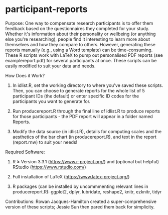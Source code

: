 # participant-reports

Purpose: One way to compensate research participants is to offer them feedback based on the questionnaires they completed for your study. Whether it's information about their personality or wellbeing (or anything else you're researching), people find it interesting to learn more about themselves and how they compare to others. However, generating these reports manually (e.g., using a Word template) can be time-consuming. These R scripts work with LaTeX to pump out personalised PDF reports (see examplereport.pdf) for several participants at once. These scripts can be easily modified to suit your data and needs.

How Does it Work?

1. In idlist.R, set the working directory to where you've saved these scripts. Then, you can choose to generate reports for the whole list of 5 participant IDs (the default) or enter specific ID codes for the participants you want to generate for.

2. Run producereport.R through the final line of idlist.R to produce reports for those participants - the PDF report will appear in a folder named Reports.

3. Modify the data source (in idlist.R), details for computing scales and the aesthetics of the bar chart (in producereport.R), and text in the report (report.rnw) to suit your needs!

Required Software:

1. R ≥ Version 3.3.1 (https://www.r-project.org/) and (optional but helpful) RStudio (https://www.rstudio.com/)

2. Full installation of LaTeX (https://www.latex-project.org/)

3. R packages (can be installed by uncommmenting relevant lines in producereport.R): ggplot2, dplyr, lubridate, reshape2, knitr, ezknitr, tidyr

Contributions: Rowan Jacques-Hamilton created a super-comprehensive version of these scripts; Jessie Sun then pared them back for simplicity.
